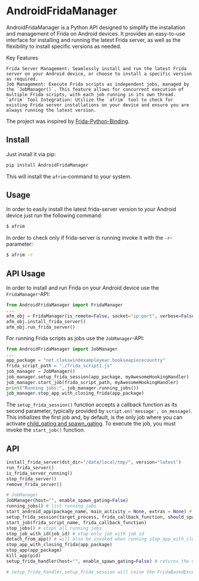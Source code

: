 # AndroidFridaManager

AndroidFridaManager is a Python API designed to simplify the installation and management of Frida on Android devices. It provides an easy-to-use interface for installing and running the latest Frida server, as well as the flexibility to install specific versions as needed.

Key Features

    Frida Server Management: Seamlessly install and run the latest Frida server on your Android device, or choose to install a specific version as required.
    Job Management: Execute Frida scripts as independent jobs, managed by the `JobManager()`. This feature allows for concurrent execution of multiple Frida scripts, with each job running in its own thread.
    `afrim` Tool Integration: Utilize the `afrim` tool to check for existing Frida server installations on your device and ensure you are always running the latest version.


The project was inspired by [Frida-Python-Binding](https://github.com/Mind0xP/Frida-Python-Binding/tree/master).

## Install

Just install it via pip:
```bash
pip install AndroidFridaManager
```

This will install the `afrim`-command to your system.

## Usage

In order to easily install the latest frida-server version to your Android device just run the following command:

```bash
$ afrim 
```


In order to check only if frida-server is running invoke it with the `-r`-parameter:

```bash
$ afrim -r
```


## API Usage

In order to install and run Frida on your Android device use the `FridaManager`-API:
```python
from AndroidFridaManager import FridaManager
...
afm_obj = FridaManager(is_remote=False, socket="ip:port", verbose=False, frida_install_dst="/data/local/tmp/")
afm_obj.install_frida_server()
afm_obj.run_frida_server()
```

For running Frida scripts as jobs use the `JobManager`-API:
```python
from AndroidFridaManager import JobManager
...
app_package = "net.classwindexampleyear.bookseapiececountry"
frida_script_path = "./frida_script1.js"
job_manager = JobManager()
job_manager.setup_frida_session(app_package, myAwesomeHookingHandler)
job_manager.start_job(frida_script_path, myAwesomeHookingHandler)
print("Running jobs:", job_manager.running_jobs())
job_manager.stop_app_with_closing_frida(app_package)
``` 

The `setup_frida_session()` function accepts a callback function as its second parameter, typically provided by `script.on('message', on_message)`. This initializes the first job and, by default, is the only job where you can activate [child_gating and spawn_gating](https://frida.re/news/#child-gating). To execute the job, you must invoke the `start_job()` function.

## API

```python
install_frida_server(dst_dir="/data/local/tmp/", version="latest")
run_frida_server()
is_frida_server_running()
stop_frida_server()
remove_frida_server()

# JobManager
JobManager(host="", enable_spawn_gating=False)
running_jobs() # list running jobs
start_android_app(package_name, main_activity = None, extras = None) # returns the PID of the start app
setup_frida_session(target_process, frida_callback_function, should_spawn=True,foreground=False)
start_job(frida_script_name, frida_callback_function)
stop_jobs() # stops all running jobs
stop_job_with_id(job_id) # stop only job with job_id
detach_from_app() # will also be invoked when running stop_app_with_closing_frida()
stop_app_with_closing_frida(app_package)
stop_app(app_package)
kill_app(pid)
setup_frida_handler(host="", enable_spawn_gating=False) # returns the device object and is used by setup_frida_session()

# setup_frida_handler,setup_frida_session will raise the FridaBasedException(Exception). Ensure to handle it
```

